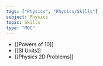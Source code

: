 ```yaml
---
tags: ["Physics", "Physics/Skills"]
subject: Physics
topic: Skills
type: "MOC"
---
```

 
 - [[Powers of 10]]
 - [[SI Units]]
 - [[Physics 2D Problems]]
